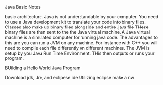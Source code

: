 Java Basic Notes: 

basic architecture. 
Java is not understandable by your computer. 
You need to use a Java development kit to translate your code into binary files. 
Classes also make up binary files alongside and entire .java file
THese binary files are then sent to the the Java virtual machine.
A Java virtual machine is a simulated computer for running java code. 
The advantages to this are you can run a JVM on any machine. 
For instance with C++ you will need to compile each file differently on different machines. 
The JVM is setup by you Java Run Time Environment. 
THis then outputs or runs your program. 

BUilding a Hello World Java Program:

Download jdk, Jre, and eclipese ide 
Utilizing eclipse make a nw 